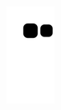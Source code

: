 <div align="center">

  ![Snake animation](https://github.com/rafaballerini/rafaballerini/blob/output/github-contribution-grid-snake.svg)

</div>
